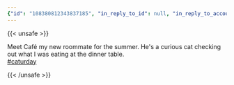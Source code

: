 ```yaml
---
{"id": "108380812343837185", "in_reply_to_id": null, "in_reply_to_account_id": null, "sensitive": false, "spoiler_text": "", "visibility": "public", "language": "en", "replies_count": 0, "reblogs_count": 1, "favourites_count": 10, "edited_at": null, "reblog": null, "application": {"name": "Tusky", "website": "https://tusky.app"}, "account": {"id": "108219415927856966", "username": "brozek", "acct": "brozek", "display_name": "Brandon Rozek", "url": "https://fosstodon.org/@brozek", "avatar": "https://cdn.fosstodon.org/accounts/avatars/108/219/415/927/856/966/original/bae9f46f23936e79.jpg", "avatar_static": "https://cdn.fosstodon.org/accounts/avatars/108/219/415/927/856/966/original/bae9f46f23936e79.jpg", "header": "https://fosstodon.org/headers/original/missing.png", "header_static": "https://fosstodon.org/headers/original/missing.png", "noindex": true}, "media_attachments": [{"id": "108380798270456208", "type": "image", "url": "https://cdn.fosstodon.org/media_attachments/files/108/380/798/270/456/208/original/95531e4c4fa4e69a.jpg", "preview_url": "https://cdn.fosstodon.org/media_attachments/files/108/380/798/270/456/208/small/95531e4c4fa4e69a.jpg", "remote_url": null, "preview_remote_url": null, "text_url": null, "meta": {"original": {"width": 1411, "height": 1469, "size": "1411x1469", "aspect": 0.9605173587474473}, "small": {"width": 392, "height": 408, "size": "392x408", "aspect": 0.9607843137254902}}, "description": "Brandon eating a bowl of chili with chips while Caf\u00e9 the cat stands on a chair leaning over to see what Brandon is eating", "blurhash": "UdG9HjIA%gt7~qRjtRofxuM{ayofWVM{V@ae"}, {"id": "108380805339908718", "type": "image", "url": "https://cdn.fosstodon.org/media_attachments/files/108/380/805/339/908/718/original/a4f6f1d039c4afe8.jpg", "preview_url": "https://cdn.fosstodon.org/media_attachments/files/108/380/805/339/908/718/small/a4f6f1d039c4afe8.jpg", "remote_url": null, "preview_remote_url": null, "text_url": null, "meta": {"original": {"width": 1663, "height": 1247, "size": "1663x1247", "aspect": 1.3336006415396953}, "small": {"width": 461, "height": 346, "size": "461x346", "aspect": 1.3323699421965318}}, "description": "Caf\u00e9 the cat staring into the camera as he's walking by.", "blurhash": "UBFO}vJ6~WxtKk_39ZWC-;Nf0LIU?a?axZWA"}], "mentions": [], "tags": [{"name": "caturday", "url": "https://fosstodon.org/tags/caturday"}], "emojis": [], "card": null, "poll": null, "syndication": "https://fosstodon.org/@brozek/108380812343837185", "date": "2022-05-28T17:45:53.983Z"}
---
```

{{< unsafe >}}
<p>Meet Café my new roommate for the summer. He&#39;s a curious cat checking out what I was eating at the dinner table.<br /><a href="https://fosstodon.org/tags/caturday" class="mention hashtag" rel="tag">#<span>caturday</span></a></p>
{{< /unsafe >}}
